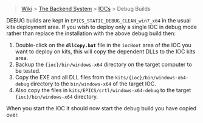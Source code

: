 > [Wiki](Home) > [The Backend System](The-Backend-System) > [IOCs](IOCs) > Debug Builds

DEBUG builds are kept in `EPICS_STATIC_DEBUG_CLEAN_win7_x64` in the usual kits deployment area. If you wish to deploy only a single IOC in debug mode rather than replace the installation with the above debug build then:

1. Double-click on the **`dllCopy.bat`** file in the `iocBoot` area of the IOC you want to deploy on kits, this will copy the dependent DLLs to the IOC kits area.
1. Backup the `{ioc}/bin/windows-x64` directory on the target computer to be tested.
1. Copy the EXE and all DLL files from the `kits/{ioc}/bin/windows-x64-debug` directory to the `bin/windows-x64` of the target IOC.
1. Also copy the files in `kits/EPICS/crtl/windows-x64-debug` to the target `{ioc}/bin/windows-x64` directory.

When you start the IOC it should now start the debug build you have copied over.  
